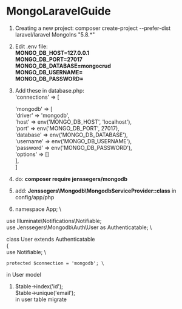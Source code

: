 # MongoLaravelGuide

1. Creating a new project: composer create-project --prefer-dist laravel/laravel MongoIns "5.8.*"
1. Edit .env file: \
__MONGO_DB_HOST=127.0.0.1\
MONGO_DB_PORT=27017\
MONGO_DB_DATABASE=mongocrud\
MONGO_DB_USERNAME=\
MONGO_DB_PASSWORD=__
1. Add these in database.php:\
'connections' => [

     'mongodb' => [ \
            'driver'   => 'mongodb',\
            'host'     => env('MONGO_DB_HOST', 'localhost'),\
            'port'     => env('MONGO_DB_PORT', 27017),\
            'database' => env('MONGO_DB_DATABASE'),\
            'username' => env('MONGO_DB_USERNAME'),\
            'password' => env('MONGO_DB_PASSWORD'),\
            'options'  => []\
        ],\
    ]
1. do: __composer require jenssegers/mongodb__
1. add: __Jenssegers\Mongodb\MongodbServiceProvider::class__ in config/app/php
1. namespace App; \

use Illuminate\Notifications\Notifiable; \
use Jenssegers\Mongodb\Auth\User as Authenticatable; \


class User extends Authenticatable \
{ \
    use Notifiable; \

    protected $connection = 'mongodb'; \
in User model
1.   $table->index('id'); \
     $table->unique('email'); \
     in user table migrate
           
